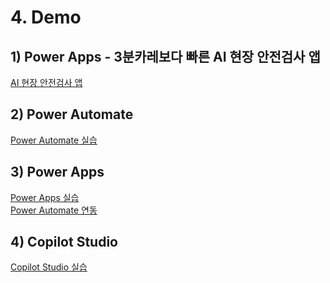 # 4. Demo

## 1) Power Apps - 3분카레보다 빠른 AI 현장 안전검사 앱

[AI 현장 안전검사 앱](https://github.com/ChangJu-Ahn/Power-Platform-Hands-on/blob/main/Power%20Apps%20-%203%EB%B6%84%EC%B9%B4%EB%A0%88%EB%B3%B4%EB%8B%A4%20%EB%B9%A0%EB%A5%B8%20AI%20%ED%98%84%EC%9E%A5%20%EC%95%88%EC%A0%84%EA%B2%80%EC%82%AC%20%EC%95%B1/README.md)


## 2) Power Automate

[Power Automate 실습](https://github.com/FDX-edu/KB_PowerPlatform/blob/main/Hands-on/Power%20Automate%20%EC%8B%A4%EC%8A%B5.md)


## 3) Power Apps

[Power Apps 실습](https://github.com/FDX-edu/KB_PowerPlatform/tree/main/Hands-on/Power%20Apps%20%EC%8B%A4%EC%8A%B5)  
[Power Automate 연동](https://github.com/FDX-edu/KB_PowerPlatform/blob/main/Hands-on/Power%20Apps%20%EC%8B%A4%EC%8A%B5/12.%20Power%20Automate%20Cloud%20%EC%BD%94%EB%93%9C%20%EC%97%B0%EB%8F%99.md)


## 4) Copilot Studio

[Copilot Studio 실습](https://github.com/FDX-edu/KB_PowerPlatform/blob/main/Hands-on/Copilot%20Studio%20%EC%8B%A4%EC%8A%B5%20(2).md)
